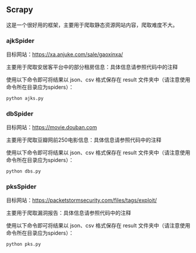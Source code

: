 ## Scrapy

这是一个很好用的框架，主要用于爬取静态资源网站内容，爬取难度不大。

### ajkSpider

目标网站：https://xa.anjuke.com/sale/gaoxinxa/

主要用于爬取安居客平台中的部分租房信息：具体信息请参照代码中的注释

使用以下命令即可将结果以 json、csv 格式保存在 result 文件夹中（请注意使用命令所在目录应为spiders）：

```python
python ajks.py
```

### dbSpider

目标网站：https://movie.douban.com

主要用于爬取豆瓣网前250电影信息：具体信息请参照代码中的注释

使用以下命令即可将结果以 json、csv 格式保存在 result 文件夹中（请注意使用命令所在目录应为spiders）：

```python
python dbs.py
```

### pksSpider

目标网站：https://packetstormsecurity.com/files/tags/exploit/

主要用于爬取漏洞报告：具体信息请参照代码中的注释

使用以下命令即可将结果以 json、csv 格式保存在 result 文件夹中（请注意使用命令所在目录应为spiders）：

```python
python pks.py
```

